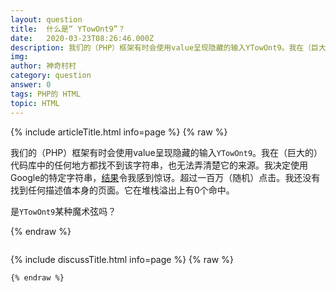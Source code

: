 ```yaml
---
layout: question
title:  什么是“ YTowOnt9”？
date:   2020-03-23T08:26:46.000Z
description: 我们的（PHP）框架有时会使用value呈现隐藏的输入YTowOnt9。我在（巨大的）代码库中的任何地方都找不到该字符串，也无法弄清楚它的来源。我决定使用...
img: 
author: 神奇村村
category: question
answer: 0
tags: PHP的 HTML
topic: HTML
---
```

<div class="article-root">
  <div class="article">
    {% include articleTitle.html info=page %}
    {% raw %}
    <div class="article-content"><p><font style="vertical-align: inherit;"><font style="vertical-align: inherit;">我们的（PHP）框架有时会使用value呈现隐藏的输入</font></font><code>YTowOnt9</code><font style="vertical-align: inherit;"><font style="vertical-align: inherit;">。</font><font style="vertical-align: inherit;">我在（巨大的）代码库中的任何地方都找不到该字符串，也无法弄清楚它的来源。</font><font style="vertical-align: inherit;">我决定使用Google的特定字符串，</font></font><a href="https://www.google.com/?q=%22YTowOnt9%22#q=%22YTowOnt9%22"><font style="vertical-align: inherit;"><font style="vertical-align: inherit;">结果</font></font></a><font style="vertical-align: inherit;"><font style="vertical-align: inherit;">令我感到惊讶。</font><font style="vertical-align: inherit;">超过一百万（随机）点击。</font><font style="vertical-align: inherit;">我还没有找到任何描述值本身的页面。</font><font style="vertical-align: inherit;">它在堆栈溢出上有0个命中。</font></font></p>

<p><font style="vertical-align: inherit;"><font style="vertical-align: inherit;">是</font></font><code>YTowOnt9</code><font style="vertical-align: inherit;"><font style="vertical-align: inherit;">某种魔术弦吗？</font></font></p></div>
    {% endraw %}
  </div>
  <p style="height: 0;width:0;overflow: hidden;"> 第2992篇《什么是“ YTowOnt9”？》来自Winter(https://github.com/aiyld/aiyld.github.io)的站点</p>
  <div class="discuss-wrapper">
    {% include discussTitle.html info=page %}
    {% raw %}
    
    {% endraw %}
  </div>
<div>
